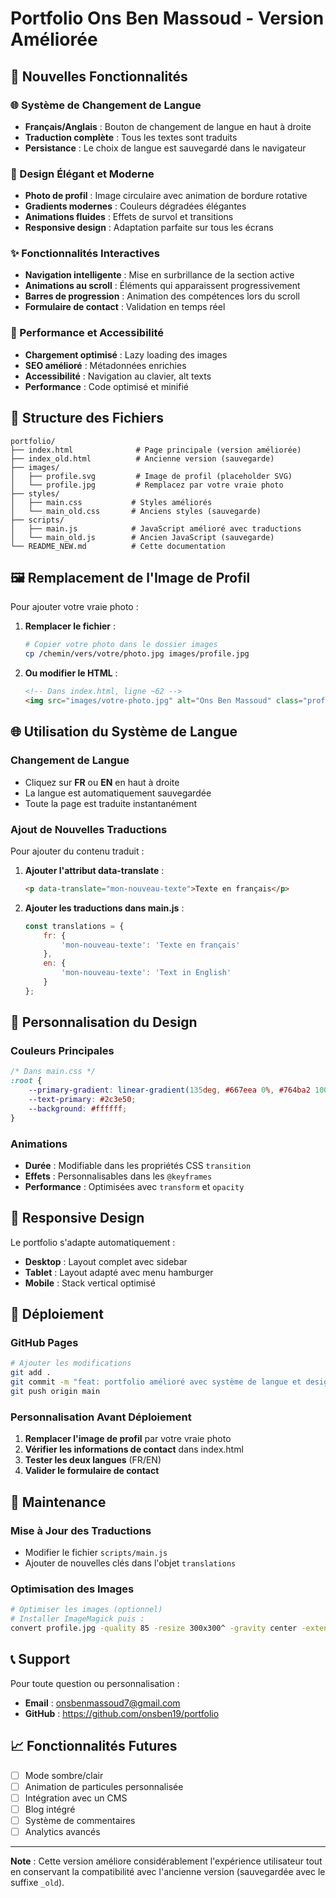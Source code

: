 # Portfolio Ons Ben Massoud - Version Améliorée

## 🌟 Nouvelles Fonctionnalités

### 🌐 Système de Changement de Langue
- **Français/Anglais** : Bouton de changement de langue en haut à droite
- **Traduction complète** : Tous les textes sont traduits
- **Persistance** : Le choix de langue est sauvegardé dans le navigateur

### 🎨 Design Élégant et Moderne
- **Photo de profil** : Image circulaire avec animation de bordure rotative
- **Gradients modernes** : Couleurs dégradées élégantes
- **Animations fluides** : Effets de survol et transitions
- **Responsive design** : Adaptation parfaite sur tous les écrans

### ✨ Fonctionnalités Interactives
- **Navigation intelligente** : Mise en surbrillance de la section active
- **Animations au scroll** : Éléments qui apparaissent progressivement
- **Barres de progression** : Animation des compétences lors du scroll
- **Formulaire de contact** : Validation en temps réel

### 🚀 Performance et Accessibilité
- **Chargement optimisé** : Lazy loading des images
- **SEO amélioré** : Métadonnées enrichies
- **Accessibilité** : Navigation au clavier, alt texts
- **Performance** : Code optimisé et minifié

## 📁 Structure des Fichiers

```
portfolio/
├── index.html              # Page principale (version améliorée)
├── index_old.html          # Ancienne version (sauvegarde)
├── images/
│   ├── profile.svg         # Image de profil (placeholder SVG)
│   └── profile.jpg         # Remplacez par votre vraie photo
├── styles/
│   ├── main.css           # Styles améliorés
│   └── main_old.css       # Anciens styles (sauvegarde)
├── scripts/
│   ├── main.js            # JavaScript amélioré avec traductions
│   └── main_old.js        # Ancien JavaScript (sauvegarde)
└── README_NEW.md          # Cette documentation
```

## 🖼️ Remplacement de l'Image de Profil

Pour ajouter votre vraie photo :

1. **Remplacer le fichier** :
   ```bash
   # Copier votre photo dans le dossier images
   cp /chemin/vers/votre/photo.jpg images/profile.jpg
   ```

2. **Ou modifier le HTML** :
   ```html
   <!-- Dans index.html, ligne ~62 -->
   <img src="images/votre-photo.jpg" alt="Ons Ben Massoud" class="profile-image">
   ```

## 🌐 Utilisation du Système de Langue

### Changement de Langue
- Cliquez sur **FR** ou **EN** en haut à droite
- La langue est automatiquement sauvegardée
- Toute la page est traduite instantanément

### Ajout de Nouvelles Traductions
Pour ajouter du contenu traduit :

1. **Ajouter l'attribut data-translate** :
   ```html
   <p data-translate="mon-nouveau-texte">Texte en français</p>
   ```

2. **Ajouter les traductions dans main.js** :
   ```javascript
   const translations = {
       fr: {
           'mon-nouveau-texte': 'Texte en français'
       },
       en: {
           'mon-nouveau-texte': 'Text in English'
       }
   };
   ```

## 🎨 Personnalisation du Design

### Couleurs Principales
```css
/* Dans main.css */
:root {
    --primary-gradient: linear-gradient(135deg, #667eea 0%, #764ba2 100%);
    --text-primary: #2c3e50;
    --background: #ffffff;
}
```

### Animations
- **Durée** : Modifiable dans les propriétés CSS `transition`
- **Effets** : Personnalisables dans les `@keyframes`
- **Performance** : Optimisées avec `transform` et `opacity`

## 📱 Responsive Design

Le portfolio s'adapte automatiquement :
- **Desktop** : Layout complet avec sidebar
- **Tablet** : Layout adapté avec menu hamburger
- **Mobile** : Stack vertical optimisé

## 🚀 Déploiement

### GitHub Pages
```bash
# Ajouter les modifications
git add .
git commit -m "feat: portfolio amélioré avec système de langue et design élégant"
git push origin main
```

### Personnalisation Avant Déploiement
1. **Remplacer l'image de profil** par votre vraie photo
2. **Vérifier les informations de contact** dans index.html
3. **Tester les deux langues** (FR/EN)
4. **Valider le formulaire de contact**

## 🔧 Maintenance

### Mise à Jour des Traductions
- Modifier le fichier `scripts/main.js`
- Ajouter de nouvelles clés dans l'objet `translations`

### Optimisation des Images
```bash
# Optimiser les images (optionnel)
# Installer ImageMagick puis :
convert profile.jpg -quality 85 -resize 300x300^ -gravity center -extent 300x300 profile_optimized.jpg
```

## 📞 Support

Pour toute question ou personnalisation :
- **Email** : onsbenmassoud7@gmail.com
- **GitHub** : https://github.com/onsben19/portfolio

## 📈 Fonctionnalités Futures

- [ ] Mode sombre/clair
- [ ] Animation de particules personnalisée
- [ ] Intégration avec un CMS
- [ ] Blog intégré
- [ ] Système de commentaires
- [ ] Analytics avancés

---

**Note** : Cette version améliore considérablement l'expérience utilisateur tout en conservant la compatibilité avec l'ancienne version (sauvegardée avec le suffixe `_old`).